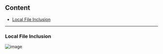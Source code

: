 ## Content
- [Local File Inclusion](#local-file-inclusion)

---

### Local File Inclusion
![image](https://user-images.githubusercontent.com/70459751/225526247-d9871455-1d05-4b91-bd0a-51eebe0b0b94.png)
